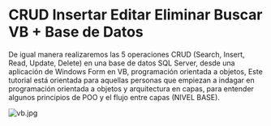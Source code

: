 # CRUD Insertar Editar Eliminar Buscar VB + Base de Datos
De igual manera realizaremos las 5 operaciones CRUD (Search, Insert, Read, Update, Delete) en una base de datos SQL Server, desde una aplicación de Windows Form en VB, programación orientada a objetos, Este tutorial está orientada para aquellas personas que empiezan a indagar en programación orientada a objetos y arquitectura en capas, para entender algunos principios de POO y el flujo entre capas (NIVEL BASE).

![vb.jpg](https://i.postimg.cc/mgBnSCTY/vb.jpg)
